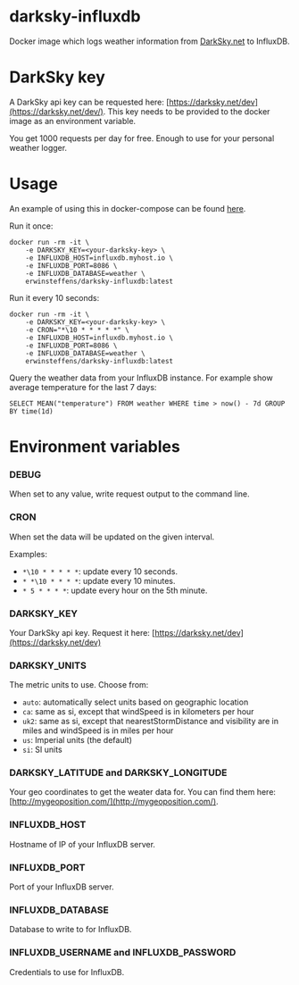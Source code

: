 # darksky-influxdb

Docker image which logs weather information from [DarkSky.net](https://darksky.net) to InfluxDB.

# DarkSky key

A DarkSky api key can be requested here: [https://darksky.net/dev](https://darksky.net/dev/). This key needs to be provided to the docker image as an environment variable. 

You get 1000 requests per day for free. Enough to use for your personal weather logger.

# Usage

An example of using this in docker-compose can be found [here](https://github.com/ErwinSteffens/server/blob/master/docker-compose.yml).

Run it once:

```
docker run -rm -it \
    -e DARKSKY_KEY=<your-darksky-key> \
    -e INFLUXDB_HOST=influxdb.myhost.io \
    -e INFLUXDB_PORT=8086 \
    -e INFLUXDB_DATABASE=weather \
    erwinsteffens/darksky-influxdb:latest
```

Run it every 10 seconds:

```
docker run -rm -it \
    -e DARKSKY_KEY=<your-darksky-key> \
    -e CRON="*\10 * * * * *" \
    -e INFLUXDB_HOST=influxdb.myhost.io \
    -e INFLUXDB_PORT=8086 \
    -e INFLUXDB_DATABASE=weather \
    erwinsteffens/darksky-influxdb:latest
```

Query the weather data from your InfluxDB instance. For example show average temperature for the last 7 days:

`SELECT MEAN("temperature") FROM weather WHERE time > now() - 7d GROUP BY time(1d)`

# Environment variables

### DEBUG

When set to any value, write request output to the command line.

### CRON

When set the data will be updated on the given interval.

Examples:
* `*\10 * * * * *`: update every 10 seconds.
* `* *\10 * * * *`: update every 10 minutes.
* `* 5 * * * *`: update every hour on the 5th minute.

### DARKSKY_KEY

Your DarkSky api key. Request it here: [https://darksky.net/dev](https://darksky.net/dev)

### DARKSKY_UNITS 

The metric units to use. Choose from: 
* `auto`: automatically select units based on geographic location
* `ca`: same as si, except that windSpeed is in kilometers per hour
* `uk2`: same as si, except that nearestStormDistance and visibility are in miles and windSpeed is in miles per hour
* `us`: Imperial units (the default)
* `si`: SI units

### DARKSKY_LATITUDE and DARKSKY_LONGITUDE

Your geo coordinates to get the weater data for. You can find them here: [http://mygeoposition.com/](http://mygeoposition.com/).

### INFLUXDB_HOST

Hostname of IP of your InfluxDB server.

### INFLUXDB_PORT

Port of your InfluxDB server.


### INFLUXDB_DATABASE

Database to write to for InfluxDB.

### INFLUXDB_USERNAME and INFLUXDB_PASSWORD

Credentials to use for InfluxDB.
